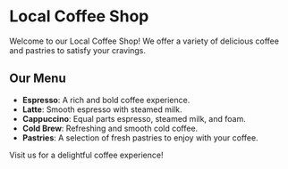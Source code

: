 # Local Coffee Shop

Welcome to our Local Coffee Shop! We offer a variety of delicious coffee and pastries to satisfy your cravings.

## Our Menu
- **Espresso**: A rich and bold coffee experience.
- **Latte**: Smooth espresso with steamed milk.
- **Cappuccino**: Equal parts espresso, steamed milk, and foam.
- **Cold Brew**: Refreshing and smooth cold coffee.
- **Pastries**: A selection of fresh pastries to enjoy with your coffee.

Visit us for a delightful coffee experience!